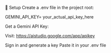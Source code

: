 🔑 Setup
Create a .env file in the project root:

GEMINI_API_KEY= your_actual_api_key_here

Get a Gemini API Key:

Visit: https://aistudio.google.com/app/apikey

Sign in and generate a key
Paste it in your .env file
